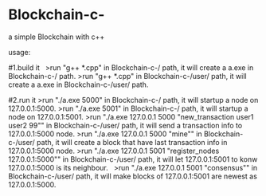# Blockchain-c-
a simple Blockchain with c++

usage:

#1.build it
    >run "g++ *.cpp" in Blockchain-c-/ path, it will create a a.exe in Blockchain-c-/ path.
    >run "g++ *.cpp" in Blockchain-c-/user/ path, it will create a a.exe in Blockchain-c-/user/ path.

#2.run it
    >run "./a.exe 5000" in Blockchain-c-/ path, it will startup a node on 127.0.0.1:5000.
    >run "./a.exe 5001" in Blockchain-c-/ path, it will startup a node on 127.0.0.1:5001.
    >run "./a.exe 127.0.0.1 5000 "new_transaction user1 user2 99"" in Blockchain-c-/user/ path, it will send a transaction info to 127.0.0.1:5000 node.
    >run "./a.exe 127.0.0.1 5000 "mine"" in Blockchain-c-/user/ path, it will create a block that have last transaction info in 127.0.0.1:5000 node.
    >run "./a.exe 127.0.0.1 5001 "register_nodes 127.0.0.1:5000"" in Blockchain-c-/user/ path, it will let 127.0.0.1:5001 to konw 127.0.0.1:5000 is its neighbour.
    >run "./a.exe 127.0.0.1 5001 "consensus"" in Blockchain-c-/user/ path, it will make blocks of 127.0.0.1:5001 are newest as 127.0.0.1:5000.
    
